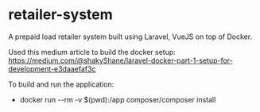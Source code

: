 # retailer-system
A prepaid load retailer system built using Laravel, VueJS on top of Docker.

Used this medium article to build the docker setup:
https://medium.com/@shakyShane/laravel-docker-part-1-setup-for-development-e3daaefaf3c

To build and run the application:
- docker run --rm -v $(pwd):/app composer/composer install
